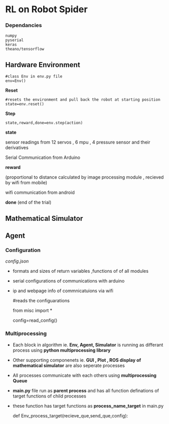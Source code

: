 # RL on Robot Spider

### Dependancies

	numpy
	pyserial
	keras
	theano/tensorflow


## Hardware Environment

	#class Env in env.py file
	env=Env() 

**Reset** 

	#resets the environment and pull back the robot at starting position
	state=env.reset() 

**Step**
	
	state,reward,done=env.step(action)

**state**

sensor readings from 12 servos , 6 mpu , 4 pressure sensor and their derivatives

Serial Communication from Arduino

**reward** 

(proportional to distance calculated by image processing module , recieved by wifi from mobile)

wifi communication from android

**done** 
(end of the trial)

## Mathematical Simulator
## Agent

### Configuration

*config.json*

- formats and sizes of return variables ,functions  of of all modules
- serial configurations of communications with arduino
- ip and webpage info of commnicatuions via wifi


	#reads the configuarations
	
	from misc import *
	
	config=read_config()
	
### Multiprocessing

- Each block in algorithm ie. **Env, Agent, Simulator** is running as differant process using **python multiprocessing library**
- Other supporting componenets ie. **GUI , Plot , ROS display of mathematical simulator** are also seperate processes
- All processes communicate with each others using **multiprocessing Queue**
- **main.py** file run as **parent process** and has all function definations of target functions of child processes
- these function has target functions as **process_name_target** in main.py 


	def Env_process_target(recieve_que,send_que,config):
